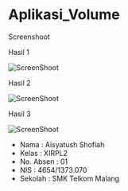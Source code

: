 # Aplikasi_Volume

Screenshoot

Hasil 1

![ScreenShoot](https://github.com/ai2025/Apikasi_Volume/blob/master/vol1.PNG "")

Hasil 2

![ScreenShoot](https://github.com/ai2025/Apikasi_Volume/blob/master/vol2.PNG "")

Hasil 3

![ScreenShoot](https://github.com/ai2025/Apikasi_Volume/blob/master/vol3.PNG "")

* Nama : Aisyatush Shofiah
* Kelas : XIRPL2
* No. Absen : 01
* NIS : 4654/1373.070
* Sekolah : SMK Telkom Malang
